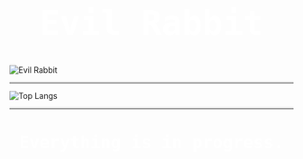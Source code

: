 <h1 align="center" style="font-family: monospace; font-size: 60px; color: white;">Evil Rabbit</h1>

![Evil Rabbit](https://iamevilrabbit.vercel.app/images/evilrabbit-opengraph.png)

---

![Top Langs](https://github-readme-stats.vercel.app/api/top-langs/?username=iamevilrabbit&layout=compact&theme=radical&hide_border=true&text_color=FFFFFF&bg_color=000000)

---

<h3 align="center" style="font-family: monospace; font-size: 30px; color: white;">Everything is in progress.</h3>
